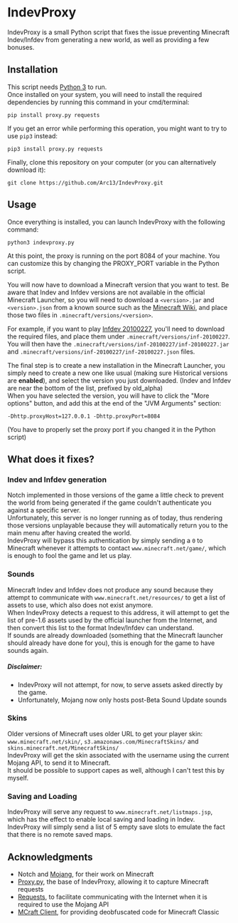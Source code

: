 # IndevProxy
IndevProxy is a small Python script that fixes the issue preventing Minecraft Indev/Infdev from generating a new world, as well as providing a few bonuses.

## Installation
This script needs [Python 3](https://www.python.org/download/) to run.  
Once installed on your system, you will need to install the required dependencies by running this command in your cmd/terminal:
```shell script
pip install proxy.py requests
```
If you get an error while performing this operation, you might want to try to use ``pip3`` instead:
```shell script
pip3 install proxy.py requests
```

Finally, clone this repository on your computer (or you can alternatively download it):
```shell script
git clone https://github.com/Arc13/IndevProxy.git
```

## Usage
Once everything is installed, you can launch IndevProxy with the following command:
```shell script
python3 indevproxy.py
```
At this point, the proxy is running on the port 8084 of your machine. You can customize this by changing the PROXY_PORT variable in the Python script.

You will now have to download a Minecraft version that you want to test. Be aware that Indev and Infdev versions are not available in the official Minecraft Launcher, so you will need to download a ``<version>.jar`` and ``<version>.json`` from a known source such as the [Minecraft Wiki](https://minecraft.gamepedia.com/Minecraft_Wiki), and place those two files in ``.minecraft/versions/<version>``.

For example, if you want to play [Infdev 20100227](https://minecraft.gamepedia.com/Java_Edition_Infdev_20100227), you'll need to download the required files, and place them under ``.minecraft/versions/inf-20100227``. You will then have the ``.minecraft/versions/inf-20100227/inf-20100227.jar`` and ``.minecraft/versions/inf-20100227/inf-20100227.json`` files.

The final step is to create a new installation in the Minecraft Launcher, you simply need to create a new one like usual (making sure Historical versions are **enabled**), and select the version you just downloaded. (Indev and Infdev are near the bottom of the list, prefixed by old_alpha)  
When you have selected the version, you will have to click the "More options" button, and add this at the end of the "JVM Arguments" section:
```
-Dhttp.proxyHost=127.0.0.1 -Dhttp.proxyPort=8084
```
(You have to properly set the proxy port if you changed it in the Python script)

## What does it fixes?
### Indev and Infdev generation
Notch implemented in those versions of the game a little check to prevent the world from being generated if the game couldn't authenticate you against a specific server.  
Unfortunately, this server is no longer running as of today, thus rendering those versions unplayable because they will automatically return you to the main menu after having created the world.  
IndevProxy will bypass this authentication by simply sending a ``0`` to Minecraft whenever it attempts to contact ``www.minecraft.net/game/``, which is enough to fool the game and let us play.

### Sounds
Minecraft Indev and Infdev does not produce any sound because they attempt to communicate with ``www.minecraft.net/resources/`` to get a list of assets to use, which also does not exist anymore.  
When IndevProxy detects a request to this address, it will attempt to get the list of pre-1.6 assets used by the official launcher from the Internet, and then convert this list to the format Indev/Infdev can understand.  
If sounds are already downloaded (something that the Minecraft launcher should already have done for you), this is enough for the game to have sounds again.

##### Disclaimer:
- IndevProxy will not attempt, for now, to serve assets asked directly by the game.
- Unfortunately, Mojang now only hosts post-Beta Sound Update sounds

### Skins
Older versions of Minecraft uses older URL to get your player skin: ``www.minecraft.net/skin/``, ``s3.amazonaws.com/MinecraftSkins/`` and ``skins.minecraft.net/MinecraftSkins/``  
IndevProxy will get the skin associated with the username using the current Mojang API, to send it to Minecraft.  
It should be possible to support capes as well, although I can't test this by myself.

### Saving and Loading
IndevProxy will serve any request to ``www.minecraft.net/listmaps.jsp``, which has the effect to enable local saving and loading in Indev.  
IndevProxy will simply send a list of 5 empty save slots to emulate the fact that there is no remote saved maps.

## Acknowledgments
- Notch and [Mojang](https://www.mojang.com/), for their work on Minecraft
- [Proxy.py](https://github.com/abhinavsingh/proxy.py), the base of IndevProxy, allowing it to capture Minecraft requests
- [Requests](https://requests-fr.readthedocs.io/en/latest/), to facilitate communicating with the Internet when it is required to use the Mojang API
- [MCraft Client](https://github.com/ManiaDevelopment/MCraft-Client), for providing deobfuscated code for Minecraft Classic